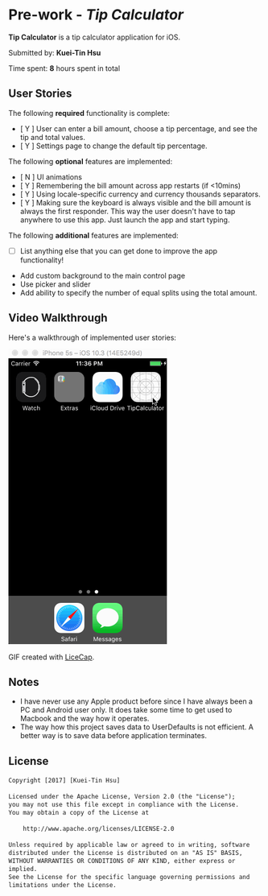 # Pre-work - *Tip Calculator*

**Tip Calculator** is a tip calculator application for iOS.

Submitted by: **Kuei-Tin Hsu**

Time spent: **8** hours spent in total

## User Stories

The following **required** functionality is complete:

* [ Y ] User can enter a bill amount, choose a tip percentage, and see the tip and total values.
* [ Y ] Settings page to change the default tip percentage.

The following **optional** features are implemented:

* [ N ] UI animations
* [ Y ] Remembering the bill amount across app restarts (if <10mins)
* [ Y ] Using locale-specific currency and currency thousands separators.
* [ Y ] Making sure the keyboard is always visible and the bill amount is always the first responder. This way the user doesn't have to tap anywhere to use this app. Just launch the app and start typing.

The following **additional** features are implemented:

- [ ] List anything else that you can get done to improve the app functionality!
- Add custom background to the main control page
- Use picker and slider
- Add ability to specify the number of equal splits using the total amount.


## Video Walkthrough 

Here's a walkthrough of implemented user stories:

<img src='tipCalculator.gif' title='Video Walkthrough' width='' alt='Video Walkthrough' />

GIF created with [LiceCap](http://www.cockos.com/licecap/).

## Notes

* I have never use any Apple product before since I have always been a PC and Android user only. It does take some time to get used to Macbook and the way how it operates.
* The way how this project saves data to UserDefaults is not efficient. A better way is to save data before application terminates.

## License

    Copyright [2017] [Kuei-Tin Hsu]

    Licensed under the Apache License, Version 2.0 (the "License");
    you may not use this file except in compliance with the License.
    You may obtain a copy of the License at

        http://www.apache.org/licenses/LICENSE-2.0

    Unless required by applicable law or agreed to in writing, software
    distributed under the License is distributed on an "AS IS" BASIS,
    WITHOUT WARRANTIES OR CONDITIONS OF ANY KIND, either express or implied.
    See the License for the specific language governing permissions and
    limitations under the License.